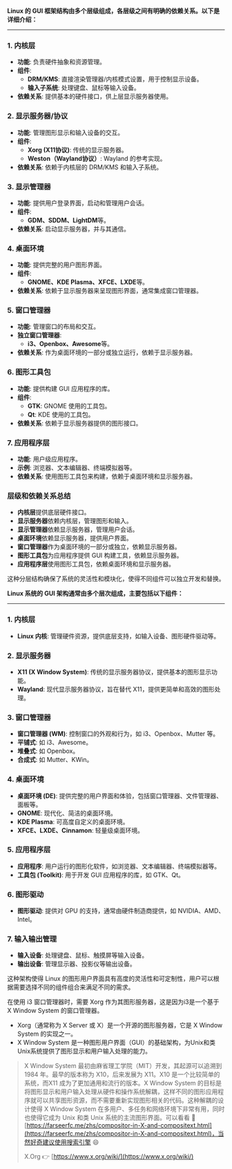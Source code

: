**Linux 的 GUI 框架结构由多个层级组成，各层级之间有明确的依赖关系。以下是详细介绍：**

---



### 1. **内核层**

- **功能**: 负责硬件抽象和资源管理。
- **组件**:
  - **DRM/KMS**: 直接渲染管理器/内核模式设置，用于控制显示设备。
  - **输入子系统**: 处理键盘、鼠标等输入设备。
- **依赖关系**: 提供基本的硬件接口，供上层显示服务器使用。

### 2. **显示服务器/协议**

- **功能**: 管理图形显示和输入设备的交互。
- **组件**:
  - **Xorg (X11协议)**: 传统的显示服务器。
  - **Weston（Wayland协议）**: Wayland 的参考实现。
- **依赖关系**: 依赖于内核层的 DRM/KMS 和输入子系统。

### 3. **显示管理器**

- **功能**: 提供用户登录界面，启动和管理用户会话。
- **组件**:
  - **GDM、SDDM、LightDM**等。
- **依赖关系**: 启动显示服务器，并与其通信。

### 4. **桌面环境**

- **功能**: 提供完整的用户图形界面。
- **组件**:
  - **GNOME、KDE Plasma、XFCE、LXDE**等。
- **依赖关系**: 依赖于显示服务器来呈现图形界面，通常集成窗口管理器。

### 5. **窗口管理器**

- **功能**: 管理窗口的布局和交互。
- **独立窗口管理器**:
  - **i3、Openbox、Awesome**等。
- **依赖关系**: 作为桌面环境的一部分或独立运行，依赖于显示服务器。

### 6. **图形工具包**

- **功能**: 提供构建 GUI 应用程序的库。
- **组件**:
  - **GTK**: GNOME 使用的工具包。
  - **Qt**: KDE 使用的工具包。
- **依赖关系**: 依赖于显示服务器提供的图形接口。

### 7. **应用程序层**

- **功能**: 用户级应用程序。
- **示例**: 浏览器、文本编辑器、终端模拟器等。
- **依赖关系**: 使用图形工具包来构建，依赖于桌面环境和显示服务器。

### 层级和依赖关系总结

- **内核层**提供底层硬件接口。
- **显示服务器**依赖内核层，管理图形和输入。
- **显示管理器**依赖显示服务器，管理用户会话。
- **桌面环境**依赖显示服务器，提供用户界面。
- **窗口管理器**作为桌面环境的一部分或独立，依赖显示服务器。
- **图形工具包**为应用程序提供 GUI 构建工具，依赖显示服务器。
- **应用程序层**使用图形工具包，依赖桌面环境和显示服务器。

这种分层结构确保了系统的灵活性和模块化，使得不同组件可以独立开发和替换。


**Linux 系统的 GUI 架构通常由多个层次组成，主要包括以下组件：**

---



### 1. **内核层**

- **Linux 内核**: 管理硬件资源，提供底层支持，如输入设备、图形硬件驱动等。

### 2. **显示服务器**

- **X11 (X Window System)**: 传统的显示服务器协议，提供基本的图形显示功能。
- **Wayland**: 现代显示服务器协议，旨在替代 X11，提供更简单和高效的图形处理。

### 3. **窗口管理器**

- **窗口管理器 (WM)**: 控制窗口的外观和行为，如 i3、Openbox、Mutter 等。
- **平铺式**: 如 i3、Awesome。
- **堆叠式**: 如 Openbox。
- **合成式**: 如 Mutter、KWin。

### 4. **桌面环境**

- **桌面环境 (DE)**: 提供完整的用户界面和体验，包括窗口管理器、文件管理器、面板等。
- **GNOME**: 现代化、简洁的桌面环境。
- **KDE Plasma**: 可高度自定义的桌面环境。
- **XFCE、LXDE、Cinnamon**: 轻量级桌面环境。

### 5. **应用程序层**

- **应用程序**: 用户运行的图形化软件，如浏览器、文本编辑器、终端模拟器等。
- **工具包 (Toolkit)**: 用于开发 GUI 应用程序的库，如 GTK、Qt。

### 6. **图形驱动**

- **图形驱动**: 提供对 GPU 的支持，通常由硬件制造商提供，如 NVIDIA、AMD、Intel。

### 7. **输入输出管理**

- **输入设备**: 处理键盘、鼠标、触摸屏等输入设备。
- **输出设备**: 管理显示器、投影仪等输出设备。

这种架构使得 Linux 的图形用户界面具有高度的灵活性和可定制性，用户可以根据需要选择不同的组件组合来满足不同的需求。

在使用 i3 窗口管理器时，需要 Xorg 作为其图形服务器，这是因为i3是一个基于 X Window System 的窗口管理器。

* Xorg（通常称为 X Server 或 X）是一个开源的图形服务器，它是 X Window System 的实现之一。
* X Window System 是一种图形用户界面（GUI）的基础架构，为Unix和类Unix系统提供了图形显示和用户输入处理的能力。

> X Window System 最初由麻省理工学院（MIT）开发，其起源可以追溯到 1984 年。最早的版本称为 X10，后来发展为 X11。X10 是一个比较简单的系统，而X11 成为了更加通用和流行的版本。X Window System 的目标是将图形显示和用户输入处理从硬件和操作系统解耦，这样不同的图形应用程序就可以共享图形资源，而不需要重新实现图形相关的代码。这种解耦的设计使得 X Window System 在多用户、多任务和网络环境下非常有用，同时也使得它成为 Unix 和类 Unix 系统的主流图形界面。可以看看 👀 [https://farseerfc.me/zhs/compositor-in-X-and-compositext.html](https://farseerfc.me/zhs/compositor-in-X-and-compositext.html)，当然好奇建议使用搜索引擎 😄
>
> X.Org 👉 [https://www.x.org/wiki/](https://www.x.org/wiki/)
>
